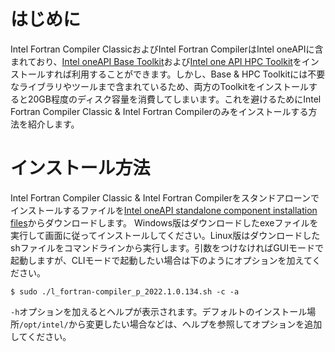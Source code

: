 <!--
title:   Intel Fortran Compiler Classic & Intel Fortran Compilerのインストール方法
tags:    Fortran,intel,oneAPI
id:      f8ed7ba89e1db41f076e
private: false
-->
# はじめに

Intel Fortran Compiler ClassicおよびIntel Fortran CompilerはIntel oneAPIに含まれており、[Intel oneAPI Base Toolkit](https://www.intel.com/content/www/us/en/developer/tools/oneapi/toolkits.html#base-kit)および[Intel one API HPC Toolkit](https://www.intel.com/content/www/us/en/developer/tools/oneapi/toolkits.html#hpc-kit)をインストールすれば利用することができます。しかし、Base & HPC Toolkitには不要なライブラリやツールまで含まれているため、両方のToolkitをインストールすると20GB程度のディスク容量を消費してしまいます。これを避けるためにIntel Fortran Compiler Classic & Intel Fortran Compilerのみをインストールする方法を紹介します。

# インストール方法

Intel Fortran Compiler Classic & Intel Fortran Compilerをスタンドアローンでインストールするファイルを[Intel oneAPI standalone component installation files](https://www.intel.com/content/www/us/en/developer/articles/tool/oneapi-standalone-components.html#fortran)からダウンロードします。
Windows版はダウンロードしたexeファイルを実行して画面に従ってインストールしてください。Linux版はダウンロードしたshファイルをコマンドラインから実行します。引数をつけなければGUIモードで起動しますが、CLIモードで起動したい場合は下のようにオプションを加えてください。

```
$ sudo ./l_fortran-compiler_p_2022.1.0.134.sh -c -a
```

`-h`オプションを加えるとヘルプが表示されます。デフォルトのインストール場所`/opt/intel/`から変更したい場合などは、ヘルプを参照してオプションを追加してください。
